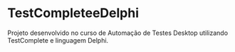 # TestCompleteeDelphi
Projeto desenvolvido no curso de Automação de Testes Desktop utilizando TestComplete e linguagem Delphi. 
